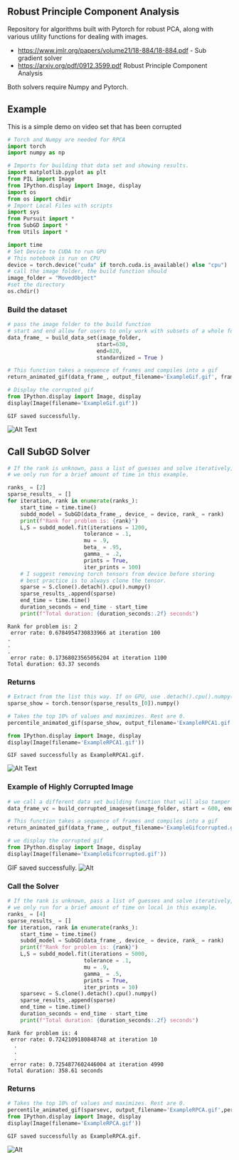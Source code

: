 
## Robust Principle Component Analysis

Repository for algorithms built with Pytorch for robust PCA, along with various utility functions for dealing with images. 
* https://www.jmlr.org/papers/volume21/18-884/18-884.pdf - Sub gradient solver
* https://arxiv.org/pdf/0912.3599.pdf Robust Principle Component Analysis

Both solvers require Numpy and Pytorch.


## Example
This is a simple demo on video set that has been corrupted


```python
# Torch and Numpy are needed for RPCA
import torch
import numpy as np

# Imports for building that data set and showing results.
import matplotlib.pyplot as plt
from PIL import Image
from IPython.display import Image, display
import os
from os import chdir
# Import Local Files with scripts
import sys
from Pursuit import *
from SubGD import *
from Utils import *

import time
# Set Device to CUDA to run GPU
# This notebook is run on CPU
device = torch.device("cuda" if torch.cuda.is_available() else "cpu")
# call the image folder, the build function should 
image_folder = "MovedObject"
#set the directory
os.chdir()
```

### Build the dataset


```python
# pass the image folder to the build function
# start and end allow for users to only work with subsets of a whole folder of images. Here we only work it the portion that contains motion
data_frame_ = build_data_set(image_folder,
                            start=630,
                            end=820,
                            standardized = True )

# This function takes a sequence of frames and compiles into a gif
return_animated_gif(data_frame_, output_filename='ExampleGif.gif', frame_duration=5, image_size=(120, 160))

# Display the corrupted gif
from IPython.display import Image, display
display(Image(filename='ExampleGif.gif'))
```

    GIF saved successfully.
![Alt Text](https://github.com/Tomleahy12/Robust-PCA/blob/main/Results/ExampleGif.gif)


## Call SubGD Solver



```python
# If the rank is unknown, pass a list of guesses and solve iteratively, then  store the results using the code that i give below
# we only run for a brief amount of time in this example.

ranks_ = [2]
sparse_results_ = []
for iteration, rank in enumerate(ranks_):
    start_time = time.time()
    subdd_model = SubGD(data_frame_, device_ = device, rank_ = rank)
    print(f"Rank for problem is: {rank}")
    L,S = subdd_model.fit(iterations = 1200,
                        tolerance = .1,
                        mu = .9, 
                        beta_ = .95,
                        gamma_ = .2, 
                        prints = True,
                        iter_prints = 100)
    # I suggest removing torch tensors from device before storing
    # best practice is to always clone the tensor.
    sparse = S.clone().detach().cpu().numpy()
    sparse_results_.append(sparse)
    end_time = time.time()
    duration_seconds = end_time - start_time
    print(f"Total duration: {duration_seconds:.2f} seconds")
```

    Rank for problem is: 2
     error rate: 0.6784954730833966 at iteration 100
    .
    .
    .
     error rate: 0.17368023565056204 at iteration 1100
    Total duration: 63.37 seconds
    

### Returns 


```python
# Extract from the list this way. If on GPU, use .detach().cpu().numpy(). Or just call sparse from prev cell
sparse_show = torch.tensor(sparse_results_[0]).numpy()

# Takes the top 10% of values and maximizes. Rest are 0. 
percentile_animated_gif(sparse_show, output_filename='ExampleRPCA1.gif',percentile_cutoff=95, frame_duration=5, image_size=(120, 160))

from IPython.display import Image, display
display(Image(filename='ExampleRPCA1.gif'))
```

    GIF saved successfully as ExampleRPCA1.gif.
    
![Alt Text](https://github.com/Tomleahy12/Robust-PCA/blob/main/Results/ExampleRPCA1.gif)

### Example of Highly Corrupted Image 
```python
# we call a different data set building function that will also tamper with the images. 
data_frame_vc = build_corrupted_imageset(image_folder, start = 600, end=820,method = 'Remove', corrupt_param= .7, standardized=True )

# This function takes a sequence of frames and compiles into a gif
return_animated_gif(data_frame_, output_filename='ExampleGifcorrupted.gif', frame_duration=5, image_size=(120, 160))

# we display the corrupted gif
from IPython.display import Image, display
display(Image(filename='ExampleGifcorrupted.gif'))
```
GIF saved successfully.
![Alt](https://github.com/Tomleahy12/Robust-PCA/blob/main/ExampleGifcorrupted.gif)

### Call the Solver
```python
# If the rank is unknown, pass a list of guesses and solve iteratively, and store the results using the code that i gave below
# we only run for a brief amount of time on local in this example.
ranks_ = [4]
sparse_results_ = []
for iteration, rank in enumerate(ranks_):
    start_time = time.time()
    subdd_model = SubGD(data_frame_, device_ = device, rank_ = rank)
    print(f"Rank for problem is: {rank}")
    L,S = subdd_model.fit(iterations = 5000,
                        tolerance = .1,
                        mu = .9, 
                        gamma_ = .5, 
                        prints = True,
                        iter_prints = 10)
    sparsevc = S.clone().detach().cpu().numpy()
    sparse_results_.append(sparse)
    end_time = time.time()
    duration_seconds = end_time - start_time
    print(f"Total duration: {duration_seconds:.2f} seconds")
```
    Rank for problem is: 4
     error rate: 0.7242109180848748 at iteration 10
      .
      .
      .
     error rate: 0.7254877602446004 at iteration 4990
    Total duration: 358.61 seconds
### Returns  
```python
# Takes the top 10% of values and maximizes. Rest are 0. 
percentile_animated_gif(sparsevc, output_filename='ExampleRPCA.gif',percentile_cutoff=96, frame_duration=5, image_size=(120, 160))
from IPython.display import Image, display
display(Image(filename='ExampleRPCA.gif'))
```

    GIF saved successfully as ExampleRPCA.gif.
![Alt](https://github.com/Tomleahy12/Robust-PCA/blob/main/Results/ExampleRPCA.gif)

